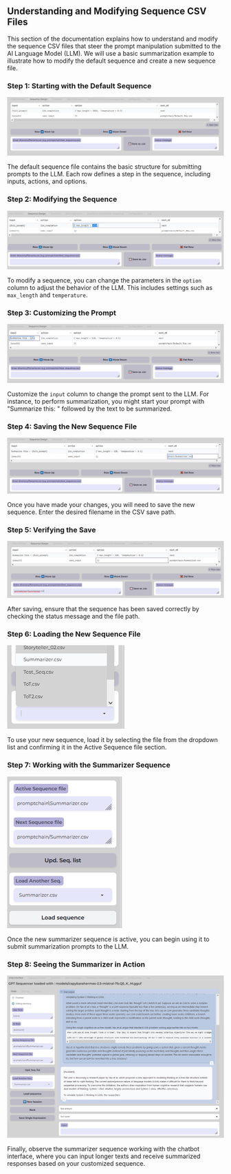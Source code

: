 ## Understanding and Modifying Sequence CSV Files

This section of the documentation explains how to understand and modify the sequence CSV files that steer the prompt manipulation submitted to the AI Language Model (LLM). We will use a basic summarization example to illustrate how to modify the default sequence and create a new sequence file.

### Step 1: Starting with the Default Sequence
![Starting with the Default Sequence](/images/110-sequence-start.png)

The default sequence file contains the basic structure for submitting prompts to the LLM. Each row defines a step in the sequence, including inputs, actions, and options.

### Step 2: Modifying the Sequence
![Modifying the Sequence](/images/120-sequence-modify.png)

To modify a sequence, you can change the parameters in the `option` column to adjust the behavior of the LLM. This includes settings such as `max_length` and `temperature`.

### Step 3: Customizing the Prompt
![Customizing the Prompt](/images/130-sequence-modify-prompt.png)

Customize the `input` column to change the prompt sent to the LLM. For instance, to perform summarization, you might start your prompt with "Summarize this: " followed by the text to be summarized.

### Step 4: Saving the New Sequence File
![Saving the New Sequence File](/images/135-sequence-modify-filename.png)

Once you have made your changes, you will need to save the new sequence. Enter the desired filename in the CSV save path.

### Step 5: Verifying the Save
![Verifying the Save](/images/140-sequence-saveas.png)

After saving, ensure that the sequence has been saved correctly by checking the status message and the file path.

### Step 6: Loading the New Sequence File
![Loading the New Sequence File](/images/150-sequence-load.png)

To use your new sequence, load it by selecting the file from the dropdown list and confirming it in the Active Sequence file section.

### Step 7: Working with the Summarizer Sequence
![Working with the Summarizer Sequence](/images/160-sequence-load.png)

Once the new summarizer sequence is active, you can begin using it to submit summarization prompts to the LLM.

### Step 8: Seeing the Summarizer in Action
![Seeing the Summarizer in Action](/images/165-sequence-summarizer.png)

Finally, observe the summarizer sequence working with the chatbot interface, where you can input longer texts and receive summarized responses based on your customized sequence.

